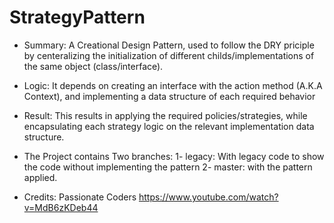 # StrategyPattern

- Summary: A Creational Design Pattern, used to follow the DRY priciple by centeralizing the initialization of different childs/implementations of the same object (class/interface).

- Logic: It depends on creating an interface with the action method (A.K.A Context), and implementing a data structure of each required behavior
- Result: This results in applying the required policies/strategies, while encapsulating each strategy logic on the relevant implementation data structure.

- The Project contains Two branches: 1- legacy: With legacy code to show the code without implementing the pattern 2- master: with the pattern applied.

- Credits: 
Passionate Coders
https://www.youtube.com/watch?v=MdB6zKDeb44
